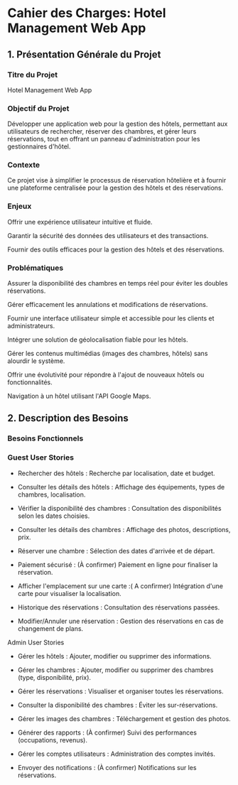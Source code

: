 # Cahier des Charges: Hotel Management Web App

## 1. Présentation Générale du Projet

### Titre du Projet

Hotel Management Web App

### Objectif du Projet

Développer une application web pour la gestion des hôtels, permettant aux utilisateurs de rechercher, réserver des chambres, et gérer leurs réservations, tout en offrant un panneau d'administration pour les gestionnaires d'hôtel.

### Contexte

Ce projet vise à simplifier le processus de réservation hôtelière et à fournir une plateforme centralisée pour la gestion des hôtels et des réservations.

### Enjeux

Offrir une expérience utilisateur intuitive et fluide.

Garantir la sécurité des données des utilisateurs et des transactions.

Fournir des outils efficaces pour la gestion des hôtels et des réservations.

### Problématiques

Assurer la disponibilité des chambres en temps réel pour éviter les doubles réservations.

Gérer efficacement les annulations et modifications de réservations.

Fournir une interface utilisateur simple et accessible pour les clients et administrateurs.

Intégrer une solution de géolocalisation fiable pour les hôtels.

Gérer les contenus multimédias (images des chambres, hôtels) sans alourdir le système.

Offrir une évolutivité pour répondre à l'ajout de nouveaux hôtels ou fonctionnalités.

Navigation à un hôtel utilisant l'API Google Maps.

## 2. Description des Besoins

### Besoins Fonctionnels

### Guest User Stories

- Rechercher des hôtels : Recherche par localisation, date et budget.

- Consulter les détails des hôtels : Affichage des équipements, types de chambres, localisation.

- Vérifier la disponibilité des chambres : Consultation des disponibilités selon les dates choisies.

- Consulter les détails des chambres : Affichage des photos, descriptions, prix.

- Réserver une chambre : Sélection des dates d'arrivée et de départ.

- Paiement sécurisé : (À confirmer) Paiement en ligne pour finaliser la réservation.

- Afficher l'emplacement sur une carte :( A confirmer) Intégration d'une carte pour visualiser la localisation.

- Historique des réservations : Consultation des réservations passées.

- Modifier/Annuler une réservation : Gestion des réservations en cas de changement de plans.

Admin User Stories

- Gérer les hôtels : Ajouter, modifier ou supprimer des informations.

- Gérer les chambres : Ajouter, modifier ou supprimer des chambres (type, disponibilité, prix).

- Gérer les réservations : Visualiser et organiser toutes les réservations.

- Consulter la disponibilité des chambres : Éviter les sur-réservations.

- Gérer les images des chambres : Téléchargement et gestion des photos.

- Générer des rapports : (À confirmer) Suivi des performances (occupations, revenus).

- Gérer les comptes utilisateurs : Administration des comptes invités.

- Envoyer des notifications : (À confirmer) Notifications sur les réservations.



